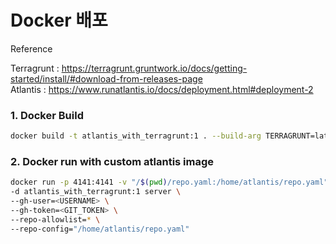 # Docker 배포

Reference <br>

Terragrunt : https://terragrunt.gruntwork.io/docs/getting-started/install/#download-from-releases-page <br>
Atlantis : https://www.runatlantis.io/docs/deployment.html#deployment-2

### 1. Docker Build
```bash
docker build -t atlantis_with_terragrunt:1 . --build-arg TERRAGRUNT=latest
```

### 2. Docker run with custom atlantis image
```bash
docker run -p 4141:4141 -v "/$(pwd)/repo.yaml:/home/atlantis/repo.yaml" \
-d atlantis_with_terragrunt:1 server \
--gh-user=<USERNAME> \
--gh-token=<GIT_TOKEN> \
--repo-allowlist=* \
--repo-config="/home/atlantis/repo.yaml"
```